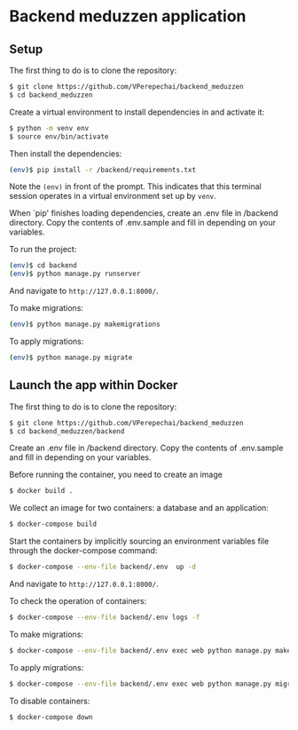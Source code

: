 #  Backend meduzzen application

## Setup

The first thing to do is to clone the repository:

```sh
$ git clone https://github.com/VPerepechai/backend_meduzzen
$ cd backend_meduzzen
```

Create a virtual environment to install dependencies in and activate it:

```sh
$ python -m venv env
$ source env/bin/activate
```

Then install the dependencies:

```sh
(env)$ pip install -r /backend/requirements.txt
```
Note the `(env)` in front of the prompt. This indicates that this terminal
session operates in a virtual environment set up by `venv`.

When `pip' finishes loading dependencies, create an .env file in /backend directory. Copy the contents of .env.sample and fill in depending on your variables.

To run the project:
```sh
(env)$ cd backend
(env)$ python manage.py runserver
```
And navigate to `http://127.0.0.1:8000/`.

To make migrations:
```sh
(env)$ python manage.py makemigrations
```
To apply migrations:
```sh
(env)$ python manage.py migrate
```


## Launch the app within Docker

The first thing to do is to clone the repository:
```sh
$ git clone https://github.com/VPerepechai/backend_meduzzen
$ cd backend_meduzzen/backend
```
Create an .env file in /backend directory. Copy the contents of .env.sample and fill in depending on your variables.

Before running the container, you need to create an image
```sh
$ docker build .
```

We collect an image for two containers: a database and an application:
```sh
$ docker-compose build
```

Start the containers by implicitly sourcing an environment variables file through the docker-compose command:
```sh
$ docker-compose --env-file backend/.env  up -d
```
And navigate to `http://127.0.0.1:8000/`.

To check the operation of containers:
```sh
$ docker-compose --env-file backend/.env logs -f
```

To make migrations:
```sh
$ docker-compose --env-file backend/.env exec web python manage.py makemigrations
```
To apply migrations:
```sh
$ docker-compose --env-file backend/.env exec web python manage.py migrate
```

To disable containers:
```sh
$ docker-compose down
```